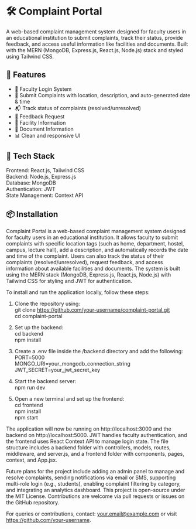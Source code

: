 # 🛠️ Complaint Portal

A web-based complaint management system designed for faculty users in an educational institution to submit complaints, track their status, provide feedback, and access useful information like facilities and documents. Built with the MERN (MongoDB, Express.js, React.js, Node.js) stack and styled using Tailwind CSS.

## 🚀 Features

- 🔐 Faculty Login System  
- 📝 Submit Complaints with location, description, and auto-generated date & time  
- 📬 Track status of complaints (resolved/unresolved)  
- 💬 Feedback Request  
- 🏢 Facility Information  
- 📄 Document Information  
- 📊 Clean and responsive UI  

## 🧰 Tech Stack

Frontend: React.js, Tailwind CSS  
Backend: Node.js, Express.js  
Database: MongoDB  
Authentication: JWT  
State Management: Context API  

## 📦 Installation

Complaint Portal is a web-based complaint management system designed for faculty users in an educational institution. It allows faculty to submit complaints with specific location tags (such as home, department, hostel, campus, lecture hall), add a description, and automatically records the date and time of the complaint. Users can also track the status of their complaints (resolved/unresolved), request feedback, and access information about available facilities and documents. The system is built using the MERN stack (MongoDB, Express.js, React.js, Node.js) with Tailwind CSS for styling and JWT for authentication.

To install and run the application locally, follow these steps:

1. Clone the repository using:  
   git clone https://github.com/your-username/complaint-portal.git  
   cd complaint-portal

2. Set up the backend:  
   cd backend  
   npm install

3. Create a .env file inside the /backend directory and add the following:  
   PORT=5000  
   MONGO_URI=your_mongodb_connection_string  
   JWT_SECRET=your_jwt_secret_key

4. Start the backend server:  
   npm run dev

5. Open a new terminal and set up the frontend:  
   cd frontend  
   npm install  
   npm start

The application will now be running on http://localhost:3000 and the backend on http://localhost:5000. JWT handles faculty authentication, and the frontend uses React Context API to manage login state. The file structure includes a backend folder with controllers, models, routes, middleware, and server.js, and a frontend folder with components, pages, context, and App.jsx.

Future plans for the project include adding an admin panel to manage and resolve complaints, sending notifications via email or SMS, supporting multi-role login (e.g., students), enabling complaint filtering by category, and integrating an analytics dashboard. This project is open-source under the MIT License. Contributions are welcome via pull requests or issues on the GitHub repository.

For queries or contributions, contact: your.email@example.com or visit https://github.com/your-username.


